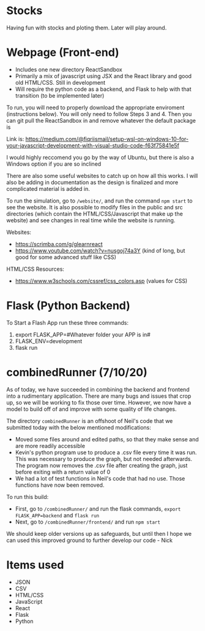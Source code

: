 # Stocks
Having fun with stocks and ploting them. Later will play around.

# Webpage (Front-end)

* Includes one new directory ReactSandbox
* Primarily a mix of javascript using JSX and the React library and good old HTML/CSS. Still in development
* Will require the python code as a backend, and Flask to help with that transition (to be implemented later)

To run, you will need to properly download the appropriate enviroment (instructions below). You will only need to follow Steps 3 and 4. Then you can git pull the ReactSandbox in and remove whatever the default package is

Link is: https://medium.com/@fiqriismail/setup-wsl-on-windows-10-for-your-javascript-development-with-visual-studio-code-f63f75841e5f

I would highly reccomend you go by the way of Ubuntu, but there is also a Windows option if you are so inclined

There are also some useful websites to catch up on how all this works. I will also be adding in documentation as the design is finalized and more complicated material is added in. 

To run the simulation, go to `/website/`, and run the command `npm start` to see the website. It is also possible to modify files in the public and src directories (which contain the HTML/CSS/Javascript that make up the website) and see changes in real time while the website is running.

Websites:
* https://scrimba.com/g/glearnreact
* https://www.youtube.com/watch?v=nusgoj74a3Y (kind of long, but good for some advanced stuff like CSS)

HTML/CSS Resources:
* https://www.w3schools.com/cssref/css_colors.asp (values for CSS)

# Flask (Python Backend)
To Start a Flash App run these three commands:
1. export FLASK_APP=#Whatever folder your APP is in#
2. FLASK_ENV=development
3. flask run

# combinedRunner (7/10/20)
As of today, we have succeeded in combining the backend and frontend into a rudimentary application. There are many bugs and issues that crop up, so we will be working to fix those over time. However, we now have a model to build off of and improve with some quality of life changes.

The directory `combinedRunner` is an offshoot of Neil's code that we submitted today with the below mentioned modifications:
* Moved some files around and edited paths, so that they make sense and are more readily accessible
* Kevin's python program use to produce a .csv file every time it was run. This was necessary to produce the graph, but not needed afterwards. The program now removes the .csv file after creating the graph, just before exiting with a return value of 0
* We had a lot of test functions in Neil's code that had no use. Those functions have now been removed. 

To run this build:
* First, go to `/combinedRunner/` and run the flask commands, `export FLASK_APP=backend` and `flask run`
* Next, go to `/combinedRunner/frontend/` and run `npm start`

We should keep older versions up as safeguards, but until then I hope we can used this improved ground to further develop our code - Nick
# Items used
* JSON
* CSV
* HTML/CSS
* JavaScript
* React
* Flask
* Python
